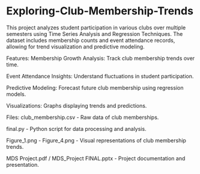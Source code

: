 # Exploring-Club-Membership-Trends
This project analyzes student participation in various clubs over multiple semesters using Time Series Analysis and Regression Techniques. The dataset includes membership counts and event attendance records, allowing for trend visualization and predictive modeling.

Features:
Membership Growth Analysis: Track club membership trends over time.

Event Attendance Insights: Understand fluctuations in student participation.

Predictive Modeling: Forecast future club membership using regression models.

Visualizations: Graphs displaying trends and predictions.

Files:
club_membership.csv - Raw data of club memberships.

final.py - Python script for data processing and analysis.

Figure_1.png - Figure_4.png - Visual representations of club membership trends.

MDS Project.pdf / MDS_Project FINAL.pptx - Project documentation and presentation.

